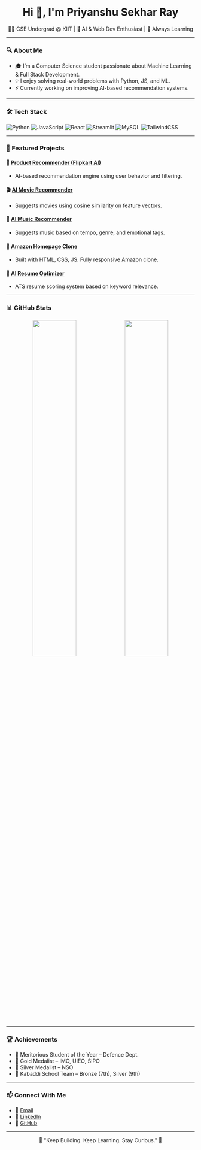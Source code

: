 <h1 align="center">Hi 👋, I'm Priyanshu Sekhar Ray</h1>
<p align="center">
  👨‍💻 CSE Undergrad @ KIIT | 🤖 AI & Web Dev Enthusiast | 🚀 Always Learning
</p>

---

### 🔍 About Me

- 🎓 I’m a Computer Science student passionate about Machine Learning & Full Stack Development.
- 💡 I enjoy solving real-world problems with Python, JS, and ML.
- ⚡ Currently working on improving AI-based recommendation systems.

---

### 🛠️ Tech Stack

![Python](https://img.shields.io/badge/-Python-3776AB?style=flat&logo=python&logoColor=white)
![JavaScript](https://img.shields.io/badge/-JavaScript-F7DF1E?style=flat&logo=javascript&logoColor=black)
![React](https://img.shields.io/badge/-React-61DAFB?style=flat&logo=react&logoColor=black)
![Streamlit](https://img.shields.io/badge/-Streamlit-FF4B4B?style=flat&logo=streamlit&logoColor=white)
![MySQL](https://img.shields.io/badge/-MySQL-4479A1?style=flat&logo=mysql&logoColor=white)
![TailwindCSS](https://img.shields.io/badge/-Tailwind-06B6D4?style=flat&logo=tailwindcss&logoColor=white)

---

### 📂 Featured Projects

#### 🔎 [Product Recommender (Flipkart AI)](https://productrecommenderai.netlify.app/)
- AI-based recommendation engine using user behavior and filtering.

#### 🎬 [AI Movie Recommender](https://ai-movie-recommender-gl9wgdpxxlrzezufzegdxq.streamlit.app/)
- Suggests movies using cosine similarity on feature vectors.

#### 🎵 [AI Music Recommender](https://ai-music-recommender-cvqlceq95rwngio9thmbkc.streamlit.app/)
- Suggests music based on tempo, genre, and emotional tags.

#### 🛒 [Amazon Homepage Clone](https://amazonhomepagebuild.netlify.app/)
- Built with HTML, CSS, JS. Fully responsive Amazon clone.

#### 📄 [AI Resume Optimizer](https://airesumeoptimer.netlify.app/)
- ATS resume scoring system based on keyword relevance.

---

### 📊 GitHub Stats

<p align="center">
  <img src="https://github-readme-stats.vercel.app/api?username=RedRay875&show_icons=true&theme=radical" width="48%">
  <img src="https://streak-stats.demolab.com?user=RedRay875&theme=radical&date_format=M%20j%5B%2C%20Y%5D" width="48%">
</p>

---

### 🏆 Achievements

- 🥇 Meritorious Student of the Year – Defence Dept.
- 🥇 Gold Medalist – IMO, UIEO, SIPO
- 🥈 Silver Medalist – NSO
- 🏉 Kabaddi School Team – Bronze (7th), Silver (9th)

---

### 📫 Connect With Me

- 📧 [Email](mailto:priyanshuray1030@gmail.com)
- 💼 [LinkedIn](https://linkedin.com/in/priyanshu-sekhar-ray)
- 🔗 [GitHub](https://github.com/RedRay875)

---

<p align="center">
  🚀 "Keep Building. Keep Learning. Stay Curious." 🚀
</p>
